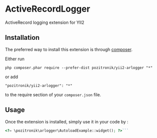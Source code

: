 ActiveRecordLogger
==================
ActiveRecord logging extension for YII2

Installation
------------

The preferred way to install this extension is through [composer](http://getcomposer.org/download/).

Either run

```
php composer.phar require --prefer-dist pozitronik/yii2-arlogger "*"
```

or add

```
"pozitronik/yii2-arlogger": "*"
```

to the require section of your `composer.json` file.


Usage
-----

Once the extension is installed, simply use it in your code by  :

```php
<?= \pozitronik\arlogger\AutoloadExample::widget(); ?>```